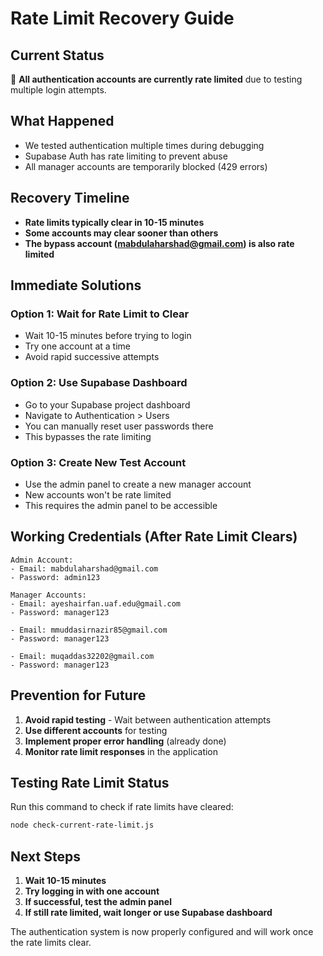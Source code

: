 # Rate Limit Recovery Guide

## Current Status
🚨 **All authentication accounts are currently rate limited** due to testing multiple login attempts.

## What Happened
- We tested authentication multiple times during debugging
- Supabase Auth has rate limiting to prevent abuse
- All manager accounts are temporarily blocked (429 errors)

## Recovery Timeline
- **Rate limits typically clear in 10-15 minutes**
- **Some accounts may clear sooner than others**
- **The bypass account (mabdulaharshad@gmail.com) is also rate limited**

## Immediate Solutions

### Option 1: Wait for Rate Limit to Clear
- Wait 10-15 minutes before trying to login
- Try one account at a time
- Avoid rapid successive attempts

### Option 2: Use Supabase Dashboard
- Go to your Supabase project dashboard
- Navigate to Authentication > Users
- You can manually reset user passwords there
- This bypasses the rate limiting

### Option 3: Create New Test Account
- Use the admin panel to create a new manager account
- New accounts won't be rate limited
- This requires the admin panel to be accessible

## Working Credentials (After Rate Limit Clears)
```
Admin Account:
- Email: mabdulaharshad@gmail.com
- Password: admin123

Manager Accounts:
- Email: ayeshairfan.uaf.edu@gmail.com
- Password: manager123

- Email: mmuddasirnazir85@gmail.com  
- Password: manager123

- Email: muqaddas32202@gmail.com
- Password: manager123
```

## Prevention for Future
1. **Avoid rapid testing** - Wait between authentication attempts
2. **Use different accounts** for testing
3. **Implement proper error handling** (already done)
4. **Monitor rate limit responses** in the application

## Testing Rate Limit Status
Run this command to check if rate limits have cleared:
```bash
node check-current-rate-limit.js
```

## Next Steps
1. **Wait 10-15 minutes**
2. **Try logging in with one account**
3. **If successful, test the admin panel**
4. **If still rate limited, wait longer or use Supabase dashboard**

The authentication system is now properly configured and will work once the rate limits clear.
